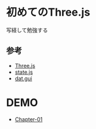 # 初めてのThree.js
写経して勉強する

## 参考
* [Three.js](https://github.com/mrdoob/three.js)
* [state.js](https://github.com/mrdoob/stats.js)
* [dat.gui](https://github.com/dataarts/dat.gui)

# DEMO
* [Chapter-01](https://yuki-sakaguchi.github.io/threejs-tutorial/chapter-01/)